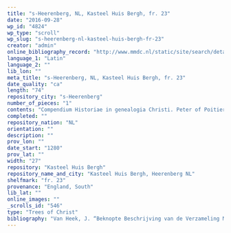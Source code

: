 ```yaml
---
title: "s-Heerenberg, NL, Kasteel Huis Bergh, fr. 23"
date: "2016-09-28"
wp_id: "4824"
wp_type: "scroll"
wp_slug: "s-heerenberg-nl-kasteel-huis-bergh-fr-23"
creator: "admin"
online_bibliography_record: "http://www.mmdc.nl/static/site/search/detail.html?searchMode=advanced&recordId=14186&selectedRecordId=14186&maximumRecords=15&recordDisplayLevel=1&startRecord=1&showMap=1&freetextsearch=vellum+roll&shelfmark=Type+in+query...+%28autocompleted%29&author=Type+in+query...+%28autocompleted%29&title=Type+in+query...+%28autocompleted%29&startyear=Type+in+query&endyear=Type+in+query&alt-title=Type+in+query...+%28autocompleted%29&incipit=Type+in+query&annotation_contents=Type+in+query&contains=null&language=null&language_original=null&translator=Type+in+query...+%28autocompleted%29&type=null&keyword=Type+in+query&person=Type+in+query...+%28autocompleted%29&medium=null&script=Type+in+query&scribe=Type+in+query...+%28autocompleted%29&binding=null&binder=Type+in+query...+%28autocompleted%29&region=null&place=Type+in+query&patron=Type+in+query...+%28autocompleted%29&collection=Type+in+query...+%28autocompleted%29#r14186"
language_1: "Latin"
language_2: ""
lib_lon: ""
meta_title: "s-Heerenberg, NL, Kasteel Huis Bergh, fr. 23"
date_quality: "ca"
length: "74"
repository_city: "s-Heerenberg"
number_of_pieces: "1"
contents: "Compendium Historiae in genealogia Christi. Peter of Poitiers; tree of Jesse starting with David; roundels, colored drawings, decorated initials, pen-flourished initials."
completed: ""
repository_nation: "NL"
orientation: ""
description: ""
prov_lon: ""
date_start: "1280"
prov_lat: ""
width: "27"
repository: "Kasteel Huis Bergh"
repository_name_and_city: "Kasteel Huis Bergh, Heerenberg NL"
shelfmark: "fr. 23"
provenance: "England, South"
lib_lat: ""
online_images: ""
_scrolls_id: "546"
type: "Trees of Christ"
bibliography: "Van Heek, J. “Beknopte Beschrijving van de Verzameling Middeleeuwse Handschriften, Handschriftfragmenten, Incunabelen En Fragmenten van Incunabelen, Grotendeels Bewerkt Aan de Hand van Vroegere Catalogi.”  ’S-Heerenberg, 1971."
---
```



